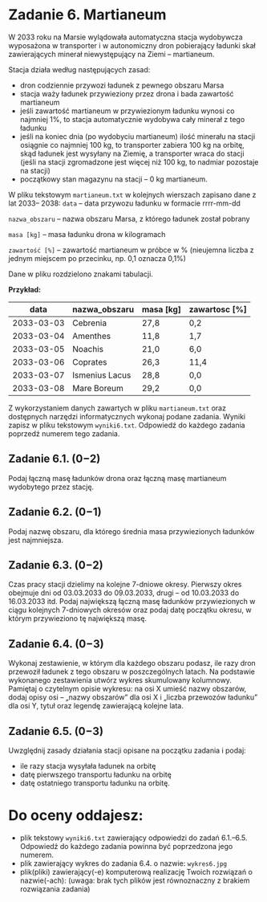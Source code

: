 # Zadanie 6. Martianeum

W 2033 roku na Marsie wylądowała automatyczna stacja wydobywcza wyposażona
w transporter i w autonomiczny dron pobierający ładunki skał zawierających minerał
niewystępujący na Ziemi – martianeum.

Stacja działa według następujących zasad:
- dron codziennie przywozi ładunek z pewnego obszaru Marsa
- stacja waży ładunek przywieziony przez drona i bada zawartość martianeum
- jeśli zawartość martianeum w przywiezionym ładunku wynosi co najmniej 1%, to stacja
automatycznie wydobywa cały minerał z tego ładunku
- jeśli na koniec dnia (po wydobyciu martianeum) ilość minerału na stacji osiągnie co
najmniej 100 kg, to transporter zabiera 100 kg na orbitę, skąd ładunek jest wysyłany na
Ziemię, a transporter wraca do stacji (jeśli na stacji zgromadzone jest więcej niż 100 kg, to
nadmiar pozostaje na stacji)
- początkowy stan magazynu na stacji – 0 kg martianeum.

W pliku tekstowym `martianeum.txt` w kolejnych wierszach zapisano dane z lat 2033–
2038:
`data` – data przywozu ładunku w formacie rrrr-mm-dd

`nazwa_obszaru` – nazwa obszaru Marsa, z którego ładunek został pobrany

`masa [kg]` – masa ładunku drona w kilogramach

`zawartość [%]` – zawartość martianeum w próbce w % (nieujemna liczba z jednym
miejscem po przecinku, np. 0,1 oznacza 0,1%)

Dane w pliku rozdzielono znakami tabulacji.

**Przykład:**

| data       | nazwa_obszaru   | masa [kg] | zawartosc [%] |
|------------|-----------------|-----------|---------------|
| 2033-03-03 | Cebrenia        | 27,8      | 0,2           |
| 2033-03-04 | Amenthes        | 11,8      | 1,7           |
| 2033-03-05 | Noachis         | 21,0      | 6,0           |
| 2033-03-06 | Coprates        | 26,3      | 11,4          |
| 2033-03-07 | Ismenius Lacus  | 28,8      | 0,0           |
| 2033-03-08 | Mare Boreum     | 29,2      | 0,0           |

Z wykorzystaniem danych zawartych w pliku `martianeum.txt` oraz dostępnych narzędzi
informatycznych wykonaj podane zadania. Wyniki zapisz w pliku tekstowym `wyniki6.txt`.
Odpowiedź do każdego zadania poprzedź numerem tego zadania.

## Zadanie 6.1. (0−2)
Podaj łączną masę ładunków drona oraz łączną masę martianeum wydobytego przez stację.

## Zadanie 6.2. (0−1)
Podaj nazwę obszaru, dla którego średnia masa przywiezionych ładunków jest najmniejsza.

## Zadanie 6.3. (0−2)
Czas pracy stacji dzielimy na kolejne 7-dniowe okresy. Pierwszy okres obejmuje dni od
03.03.2033 do 09.03.2033, drugi – od 10.03.2033 do 16.03.2033 itd.
Podaj największą łączną masę ładunków przywiezionych w ciągu kolejnych 7-dniowych
okresów oraz podaj datę początku okresu, w którym przywieziono tę największą masę.

## Zadanie 6.4. (0−3)
Wykonaj zestawienie, w którym dla każdego obszaru podasz, ile razy dron przewoził ładunek
z tego obszaru w poszczególnych latach.
Na podstawie wykonanego zestawienia utwórz wykres skumulowany kolumnowy. Pamiętaj
o czytelnym opisie wykresu: na osi X umieść nazwy obszarów, dodaj opisy osi – „nazwy
obszarów” dla osi X i „liczba przewozów ładunku” dla osi Y, tytuł oraz legendę zawierającą
kolejne lata.

## Zadanie 6.5. (0−3)
Uwzględnij zasady działania stacji opisane na początku zadania i podaj:
- ile razy stacja wysyłała ładunek na orbitę
- datę pierwszego transportu ładunku na orbitę
- datę ostatniego transportu ładunku na orbitę.


# Do oceny oddajesz:
- plik tekstowy `wyniki6.txt` zawierający odpowiedzi do zadań 6.1.–6.5. Odpowiedź do
każdego zadania powinna być poprzedzona jego numerem.
- plik zawierający wykres do zadania 6.4. o nazwie: `wykres6.jpg`
- plik(pliki) zawierający(-e) komputerową realizację Twoich rozwiązań o nazwie(-ach):
(uwaga: brak tych plików jest równoznaczny z brakiem rozwiązania zadania)

